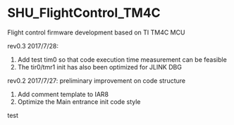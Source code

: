 # SHU_FlightControl_TM4C
Flight control firmware development based on TI TM4C MCU

rev0.3 2017/7/28:
1. Add test tim0 so that code execution time measurement can be feasible
2. The tir0/tmr1 init has also been optimized for JLINK DBG

rev0.2 2017/7/27:
preliminary improvement on code structure
1. Add comment template to IAR8
2. Optimize the Main entrance init code style

test
